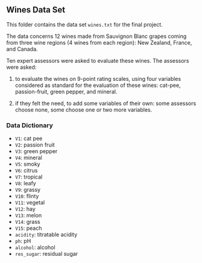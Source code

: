 ## Wines Data Set

This folder contains the data set `wines.txt` for the final project.

The data concerns 12 wines made from Sauvignon Blanc grapes coming from three 
wine regions (4 wines from each region): New Zealand, France, and Canada. 

Ten expert assessors were asked to evaluate these wines. The assessors were
asked:

1. to evaluate the wines on 9-point rating scales, using four variables
considered as standard for the evaluation of these wines: cat-pee, passion-fruit,
green pepper, and mineral. 

2. if they felt the need, to add some variables of their own: some assessors
choose none, some choose one or two more variables.



### Data Dictionary

- `V1`: cat pee
- `V2`: passion fruit
- `V3`: green pepper
- `V4`: mineral
- `V5`: smoky
- `V6`: citrus
- `V7`: tropical
- `V8`: leafy
- `V9`: grassy
- `V10`: flinty
- `V11`: vegetal
- `V12`: hay
- `V13`: melon
- `V14`: grass
- `V15`: peach
- `acidity`: titratable acidity
- `ph`: pH
- `alcohol`: alcohol 
- `res_sugar`: residual sugar
